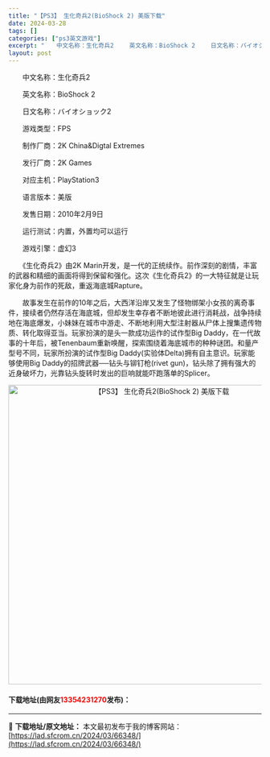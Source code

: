 ```yaml
---
title: "【PS3】 生化奇兵2(BioShock 2) 美版下载"
date: 2024-03-28
tags: []
categories: ["ps3英文游戏"]
excerpt: "　　中文名称：生化奇兵2 　　英文名称：BioShock 2 　　日文名称：バイオショック2 　　游戏类型：FPS 　　制作厂商：2K China&amp;Digtal Extremes 　　发行厂商：2K Games 　　对应主机：PlayStation3 　　语言版本：美版 　　发售日期：201&hellip;"
layout: post
---
```


 <p>　　中文名称：生化奇兵2</p> <p>　　英文名称：BioShock 2</p> <p>　　日文名称：バイオショック2</p> <p>　　游戏类型：FPS</p> <p>　　制作厂商：2K China&amp;Digtal Extremes</p> <p>　　发行厂商：2K Games</p> <p>　　对应主机：PlayStation3</p> <p>　　语言版本：美版</p> <p>　　发售日期：2010年2月9日</p> <p>　　运行测试：内置，外置均可以运行</p> <p>　　游戏引擎：虚幻3</p> <p>　　《生化奇兵2》由2K Marin开发，是一代的正统续作。前作深刻的剧情，丰富的武器和精细的画面将得到保留和强化。这次《生化奇兵2》的一大特征就是让玩家化身为前作的死敌，重返海底城Rapture。</p> <p>　　故事发生在前作的10年之后，大西洋沿岸又发生了怪物绑架小女孩的离奇事件，接续者仍然存活在海底城，但却发生幸存者不断地彼此进行消耗战，战争持续地在海底爆发，小妹妹在城市中游走、不断地利用大型注射器从尸体上搜集遗传物质、转化取得亚当。玩家扮演的是头一款成功运作的试作型Big Daddy，在一代故事的十年后，被Tenenbaum重新唤醒，探索围绕着海底城市的种种谜团。和量产型号不同，玩家所扮演的试作型Big Daddy(实验体Delta)拥有自主意识。玩家能够使用Big Daddy的招牌武器──钻头与铆钉枪(rivet gun)，钻头除了拥有强大的近身破坏力，光靠钻头旋转时发出的巨响就能吓跑落单的Splicer。</p> <p align="center"><img align="" border="0" src="https://lad.sfcrom.cn/wp-content/uploads/2024/03/20240328_66051cac361bb.jpg" width="595" alt="【PS3】 生化奇兵2(BioShock 2) 美版下载" /></p> <p><h4>下载地址(由网友<font color="red">13354231270</font>发布)：</h4></p> 

---
📖 **下载地址/原文地址：** 本文最初发布于我的博客网站：[https://lad.sfcrom.cn/2024/03/66348/](https://lad.sfcrom.cn/2024/03/66348/)
